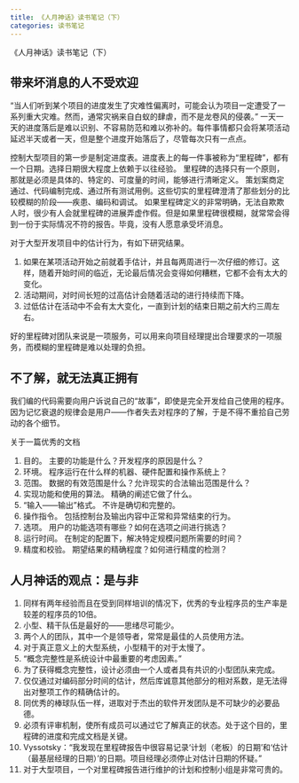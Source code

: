 ```yaml
---
title: 《人月神话》读书笔记（下）
categories: 读书笔记
---
```

《人月神话》读书笔记（下）
<!-- more -->

## 带来坏消息的人不受欢迎

“当人们听到某个项目的进度发生了灾难性偏离时，可能会认为项目一定遭受了一系列重大灾难。然而，通常灾祸来自白蚁的肆虐，而不是龙卷风的侵袭。”
一天一天的进度落后是难以识别、不容易防范和难以弥补的。每件事情都只会将某项活动延迟半天或者一天，但是整个进度开始落后了，尽管每次只有一点点。

控制大型项目的第一步是制定进度表。进度表上的每一件事被称为“里程碑”，都有一个日期。选择日期很大程度上依赖于以往经验。
里程碑的选择只有一个原则，那就是必须是具体的、特定的、可度量的时间，能够进行清晰定义。
策划案商定通过、代码编制完成、通过所有测试用例。这些切实的里程碑澄清了那些划分的比较模糊的阶段——疾患、编码和调试。
如果里程碑定义的非常明确，无法自欺欺人时，很少有人会就里程碑的进展弄虚作假。但是如果里程碑很模糊，就常常会得到一份于实际情况不符的报告。毕竟，没有人愿意承受坏消息。

对于大型开发项目中的估计行为，有如下研究结果。
1. 如果在某项活动开始之前就着手估计，并且每两周进行一次仔细的修订。这样，随着开始时间的临近，无论最后情况会变得如何糟糕，它都不会有太大的变化。
2. 活动期间，对时间长短的过高估计会随着活动的进行持续而下降。
3. 过低估计在活动中不会有太大变化，一直到计划的结束日期之前大约三周左右。

好的里程碑对团队来说是一项服务，可以用来向项目经理提出合理要求的一项服务，而模糊的里程碑是难以处理的负担。

## 不了解，就无法真正拥有

我们编的代码需要向用户诉说自己的“故事”，即使是完全开发给自己使用的程序。因为记忆衰退的规律会是用户——作者失去对程序的了解，于是不得不重拾自己劳动的各个细节。

关于一篇优秀的文档
1. 目的。 主要的功能是什么？开发程序的原因是什么？
2. 环境。 程序运行在什么样的机器、硬件配置和操作系统上？
3. 范围。 数据的有效范围是什么？允许现实的合法输出范围是什么？
4. 实现功能和使用的算法。 精确的阐述它做了什么。
5. “输入——输出”格式。 不许是确切和完整的。
6. 操作指令。 包括控制台及输出内容中正常和异常结束的行为。
7. 选项。 用户的功能选项有哪些？如何在选项之间进行挑选？
8. 运行时间。 在制定的配置下，解决特定规模问题所需要的时间？
9. 精度和校验。 期望结果的精确程度？如何进行精度的检测？

## 人月神话的观点：是与非

1. 同样有两年经验而且在受到同样培训的情况下，优秀的专业程序员的生产率是较差的程序员的10倍。
2. 小型、精干队伍是最好的——思绪尽可能少。
3. 两个人的团队，其中一个是领导者，常常是最佳的人员使用方法。
4. 对于真正意义上的大型系统，小型精干的对于太慢了。
5. “概念完整性是系统设计中最重要的考虑因素。”
6. 为了获得概念完整性，设计必须由一个人或者具有共识的小型团队来完成。
7. 仅仅通过对编码部分时间的估计，然后库诚意其他部分的相对系数，是无法得出对整项工作的精确估计的。
8. 同优秀的棒球队伍一样，进取对于杰出的软件开发团队是不可缺少的必要品德。
9. 必须有评审机制，使所有成员可以通过它了解真正的状态。处于这个目的，里程碑的进度和完成文档是关键。
10. Vyssotsky：“我发现在里程碑报告中很容易记录‘计划（老板）的日期’和‘估计（最基层经理的日期）’的日期。项目经理必须停止对估计日期的怀疑。”
11. 对于大型项目，一个对里程碑报告进行维护的计划和控制小组是非常可贵的。
